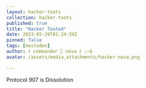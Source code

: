 ```yaml
---
layout: hacker-toots
collection: hacker-toots
published: true
title: "Hacker Tooted"
date: 2023-05-29T01:24:59Z
pinned: false
tags: [mastodon]
author: ⸸ commander ░ nova ⸸ :~$
avatar: /assets/media_attachments/hacker-nova.png

---
```


<p>Protocol 907 is Dissolution</p>


